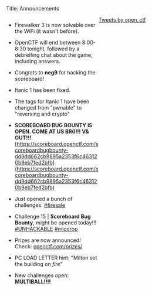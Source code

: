 Title: Announcements



<style>
.j-column {
    float: left;
    width: 50%;
}
.j-row:after {
    content: "";
    display: table;
    clear: both;
}
</style>


<div class="j-row" markdown=1>

  <div class="j-column" markdown=1>

- Firewalker 3 is now solvable over the WiFi (it wasn't before).
- OpenCTF will end between 8:00-8:30 tonight, followed by a debreifing chat
  about the game, including answers.
- Congrats to **neg9** for hacking the scoreboard!
- Itanic 1 has been fixed.
- The tags for Itanic 1 have been changed from "pwnable" to "reversing and crypto"
- **SCOREBOARD BUG BOUNTY IS OPEN. COME AT US BR0!!! V& OUT!!!**
  [https://scoreboard.openctf.com/scoreboardbugbounty-dd9dd662cb9895a2353f6c463120b9eb7fed2bfb](https://scoreboard.openctf.com/scoreboardbugbounty-dd9dd662cb9895a2353f6c463120b9eb7fed2bfb)
- Just opened a bunch of challenges.
  [#firesale](https://twitter.com/hashtag/firesale)
- Challenge 15 | **Scoreboard Bug Bounty**, might be opened today!!! 
  [#UNHACKABLE](https://twitter.com/hashtag/unhackable)
  [#micdrop](https://twitter.com/hashtag/micdrop)
- Prizes are now announced! Check: [openctf.com/prizes/]({filename}/pages/prizes.md)
- PC LOAD LETTER hint: "Milton set the building on *fire*"
- New challenges open: **MULTIBALL!!!!**

  </div>

  <div class="j-column">
    <a class="twitter-timeline"
    href="https://twitter.com/open_ctf?ref_src=twsrc%5Etfw">Tweets by open_ctf</a>
    <script async src="https://platform.twitter.com/widgets.js"
    charset="utf-8"></script>
  </div>

</div>

